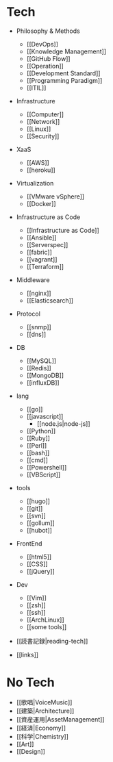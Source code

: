Tech
==========

* Philosophy & Methods
  * [[DevOps]]
  * [[Knowledge Management]]
  * [[GitHub Flow]]
  * [[Operation]]
  * [[Development Standard]]
  * [[Programming Paradigm]]
  * [[ITIL]]
* Infrastructure
  * [[Computer]]
  * [[Network]]
  * [[Linux]]
  * [[Security]]
* XaaS
  * [[AWS]]
  * [[heroku]]
* Virtualization
  * [[VMware vSphere]]
  * [[Docker]]
* Infrastructure as Code
  * [[Infrastructure as Code]]
  * [[Ansible]]
  * [[Serverspec]]
  * [[fabric]]
  * [[vagrant]]
  * [[Terraform]]
* Middleware
  * [[nginx]]
  * [[Elasticsearch]]
* Protocol
  * [[snmp]]
  * [[dns]]
* DB
  * [[MySQL]]
  * [[Redis]]
  * [[MongoDB]]
  * [[influxDB]]
* lang
  * [[go]]
  * [[javascript]]
    * [[node.js|node-js]]
  * [[Python]]
  * [[Ruby]]
  * [[Perl]]
  * [[bash]]
  * [[cmd]]
  * [[Powershell]]
  * [[VBScript]]
* tools
  * [[hugo]]
  * [[git]]
  * [[svn]]
  * [[gollum]]
  * [[hubot]]
* FrontEnd
  * [[html5]]
  * [[CSS]]
  * [[jQuery]]
* Dev
  * [[Vim]]
  * [[zsh]]
  * [[ssh]]
  * [[ArchLinux]]
  * [[some tools]]

* [[読書記録|reading-tech]]
* [[links]]

No Tech
==========

* [[歌唱|VoiceMusic]]
* [[建築|Architecture]]
* [[資産運用|AssetManagement]]
* [[経済|Economy]]
* [[科学|Chemistry]]
* [[Art]]
* [[Design]]